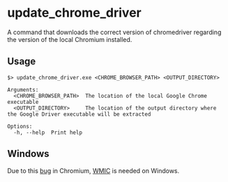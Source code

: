 # update_chrome_driver
A command that downloads the correct version of chromedriver regarding the version of the local Chromium installed.  

## Usage
```
$> update_chrome_driver.exe <CHROME_BROWSER_PATH> <OUTPUT_DIRECTORY>

Arguments:
  <CHROME_BROWSER_PATH>  The location of the local Google Chrome executable
  <OUTPUT_DIRECTORY>     The location of the output directory where the Google Driver executable will be extracted

Options:
  -h, --help  Print help

```
## Windows
Due to this [bug](https://bugs.chromium.org/p/chromium/issues/detail?id=158372) in Chromium, [WMIC](https://learn.microsoft.com/en-us/windows/win32/wmisdk/wmic) is needed on Windows.


